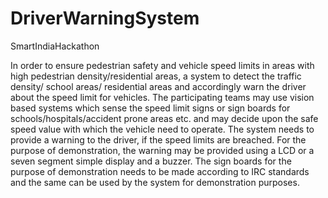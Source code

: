 # DriverWarningSystem
SmartIndiaHackathon

In order to ensure pedestrian safety and vehicle speed limits in areas with high pedestrian density/residential areas, a system to detect the traffic density/ school areas/ residential areas and accordingly warn the driver about the speed limit for vehicles. The participating teams may use vision based systems which sense the speed limit signs or sign boards for schools/hospitals/accident prone areas etc. and may decide upon the safe speed value with which the vehicle need to operate. The system needs to provide a warning to the driver, if the speed limits are breached. For the purpose of demonstration, the warning may be provided using a LCD or a seven segment simple display and a buzzer. The sign boards for the purpose of demonstration needs to be made according to IRC standards and the same can be used by the system for demonstration purposes.

